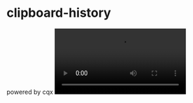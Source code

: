 # clipboard-history

powered by cqx
<video controls src="屏幕录制 2025-06-29 044803.mp4" title="Title"></video>
